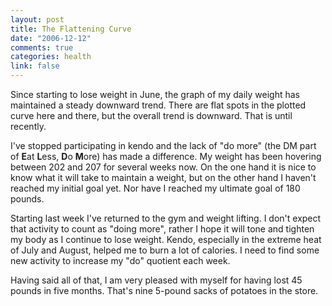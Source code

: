 ```yaml
--- 
layout: post
title: The Flattening Curve
date: "2006-12-12"
comments: true
categories: health
link: false
---
```

Since starting to lose weight in June, the graph of my daily weight has maintained a steady downward trend. There are flat spots in the plotted curve here and there, but the overall trend is downward. That is until recently.

I've stopped participating in kendo and the lack of "do more" (the DM part of <strong>E</strong>at <strong>L</strong>ess, <strong>D</strong>o <strong>M</strong>ore) has made a difference. My weight has been hovering between 202 and 207 for several weeks now. On the one hand it is nice to know what it will take to maintain a weight, but on the other hand I haven't reached my initial goal yet. Nor have I reached my ultimate goal of 180 pounds.

Starting last week I've returned to the gym and weight lifting. I don't expect that activity to count as "doing more", rather I hope it will tone and tighten my body as I continue to lose weight. Kendo, especially in the extreme heat of July and August, helped me to burn a lot of calories. I need to find some new activity to increase my "do" quotient each week.

Having said all of that, I am very pleased with myself for having lost 45 pounds in five months. That's nine 5-pound sacks of potatoes in the store.
